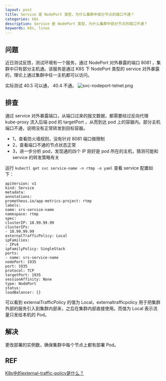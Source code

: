 ```yaml
---
layout: post
title: Service 是 NodePort 类型，为什么集群中部分节点的端口不通？
categories: k8s
description: Service 是 NodePort 类型，为什么集群中部分节点的端口不通？
keywords: k8s, linux
---
```


## 问题

近日测试反馈，测试环境有一个服务，通过  NodePort 对外暴露的端口 8081 ，集群中只有部分主机通。该服务是通过 K8S 下 NodePort 类型的 service 对外暴露的，理论上通过集群中任一主机都可以访问。

实际测试 40.5 可以通， 40.4 不通。
![svc-nodeport-telnet.png](https://s2.loli.net/2023/08/06/pLqYf9WP1SubElj.png)

## 排查

通过 service 对外暴露端口，从端口过来的报文数据，都需要经过反向代理 kube-proxy 流入后端 pod 的 targetPort ，从而到达 pod 上的容器内。部分主机端口不通，说明没有正常转发到目标容器。

- 1，查看防火墙规则，没有针对 8081 端口做限制
- 2，查看端口不通的节点状态正常
- 3，进一步分析 pod，发现通的四个 IP 刚好是 pod 所在的主机，猜测可能和 service 的转发策略有关

运行 `kubectl get svc service-name -n rtmp -o yaml` 查看 service 配置如下：

```shell
apiVersion: v1
kind: Service
metadata:
annotations:
prometheus.io/app-metrics-project: rtmp
labels:
name: srs-service-name
namespace: rtmp
spec:
clusterIP: 10.99.99.99
clusterIPs:
- 10.99.99.99
externalTrafficPolicy: Local
ipFamilies:
- IPv4
ipFamilyPolicy: SingleStack
ports:
- name: srs-service-name
nodePort: 1935
port: 1935
protocol: TCP
targetPort: 1935
sessionAffinity: None
type: NodePort
status:
loadBalancer: {}
```

可以看到 externalTrafficPolicy 的值为 Local，externaltrafficpolicy 用于把集群外部的服务引入到集群内部来，之后在集群内部直接使用。而值为 Local 表示流量只发给本机的 Pod。

## 解决

更改部署的实例数，确保集群中每个节点上都有部署 Pod。

## REF

[K8s中的external-traffic-policy是什么？](https://blog.csdn.net/agonie201218/article/details/122215040)



